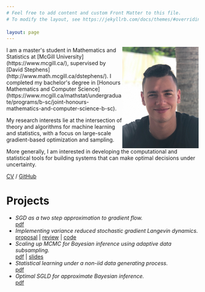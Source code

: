 ```yaml
---
# Feel free to add content and custom Front Matter to this file.
# To modify the layout, see https://jekyllrb.com/docs/themes/#overriding-theme-defaults

layout: page
---
```

<img style="float: right;" src="files/pic_cropped.jpg" width="200" height="266">
I am a master's student in Mathematics and Statistics at
[McGill University](https://www.mcgill.ca/),
supervised by [David Stephens](http://www.math.mcgill.ca/dstephens/).
I completed my bachelor's degree in
[Honours Mathematics and Computer Science](https://www.mcgill.ca/mathstat/undergraduate/programs/b-sc/joint-honours-mathematics-and-computer-science-b-sc).


My research interests lie at the intersection of theory and algorithms
for machine learning and statistics, with a focus on large-scale
gradient-based optimization and sampling.


More generally, I am interested in developing the computational
and statistical tools for building systems that can make optimal
decisions under uncertainty.

[CV](files/CV.pdf) / [GitHub](https://github.com/Aelhanchi)

# Projects
+ *SGD as a two step approximation to gradient flow.*  
<a href="files/Optimization.pdf">pdf</a>
+ *Implementing variance reduced stochastic gradient Langevin dynamics.*  
<a href="files/project_pitch.pdf">proposal</a> \|
<a href="files/literature_review.pdf">review</a> \| <a href="https://github.com/Aelhanchi/Pytorch-MCMC">code</a>
+ *Scaling up MCMC for Bayesian inference using adaptive data subsampling.*  
<a href="files/Research_project_report.pdf">pdf</a> \|
<a href="files/Research_project_presentation.pdf">slides</a>
+ *Statistical learning under a non-iid data generating process.*  
<a href="files/Statistical learning under a non-iid data generating process.pdf">pdf</a>
+ *Optimal SGLD for approximate Bayesian inference.*    
<a href="files/Optimal SGLD for Approximate Bayesian Inference.pdf">pdf</a>

